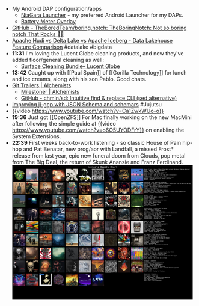 - My Android DAP configuration/apps
	- [NiaGara Launcher](https://play.google.com/store/apps/details?id=bitpit.launcher) - my preferred Android Launcher for my DAPs.
	- [Battery Meter Overlay](https://play.google.com/store/apps/details?id=jp.gr.java_conf.soboku.batterymeter&hl=en_NZ)
- [GitHub - TheBoredTeam/boring.notch: TheBoringNotch: Not so boring notch That Rocks 🎸🎶](https://github.com/TheBoredTeam/boring.notch)
- [Apache Hudi vs Delta Lake vs Apache Iceberg - Data Lakehouse Feature Comparison](https://www.onehouse.ai/blog/apache-hudi-vs-delta-lake-vs-apache-iceberg-lakehouse-feature-comparison) #datalake #bigdata
- **11:31** I'm loving the Lucent Globe cleaning products, and now they've added floor/general cleaning as well:
	- [Surface Cleaning Bundle&ndash; Lucent Globe](https://lucentglobe.com/products/surfaces-bundle)
- **13:42** Caught up with [[Paul Spain]] of [[Gorilla Technology]] for lunch and ice creams, along with his son Pablo. Good chats.
- [Git Trailers | Alchemists](https://alchemists.io/articles/git_trailers)
	- [Milestoner | Alchemists](https://alchemists.io/projects/milestoner)
	- [GitHub - chmln/sd: Intuitive find &amp; replace CLI (sed alternative)](https://github.com/chmln/sd)
- [Improving jj-gcp with  JSON  Schema and schemars](https://v5.chriskrycho.com/notes/improving-jj-gcp-with-json-schema-and-schemars/) #Jujutsu
- {{video https://www.youtube.com/watch?v=Ca1ZwkWUo-o}}
- **19:36** Just got [[OpenZFS]] For Mac finally working on the new MacMini after following the simple guide at {{video https://www.youtube.com/watch?v=o6O5UYODFrY}} on enabling the System Extensions.
- **22:39** First weeks back-to-work listening - so classic House of Pain hip-hop and Pat Benatar, new prog/aor with Landfall, a missed Frost* release from last year, epic new funeral doom from Clouds, pop metal from The Big Deal, the return of Skunk Anansie and Franz Ferdinand.
  ![Last FM - Sun Jan 19.jpg](../assets/Last_FM_-_Sun_Jan_19_1737278953006_0.jpg)